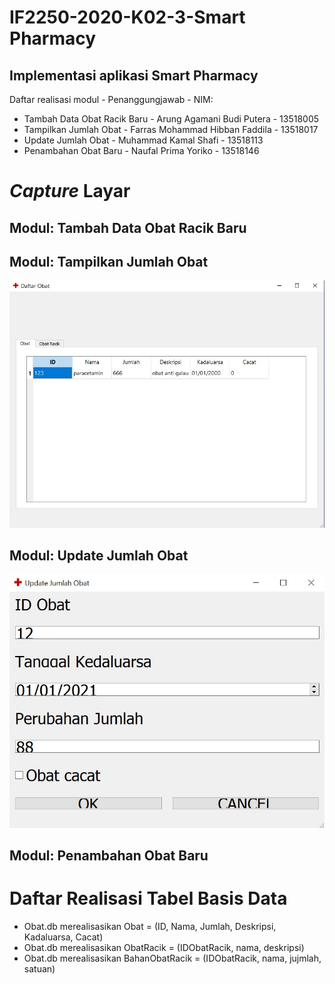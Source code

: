 # IF2250-2020-K02-3-Smart Pharmacy
## Implementasi aplikasi Smart Pharmacy

<p>Daftar realisasi modul - Penanggungjawab - NIM: </p>
<ul>
    <li>Tambah Data Obat Racik Baru - Arung Agamani Budi Putera - 13518005 </li>
    <li>Tampilkan Jumlah Obat - Farras Mohammad Hibban Faddila - 13518017 </li>
    <li>Update Jumlah Obat - Muhammad Kamal Shafi - 13518113 </li>
    <li>Penambahan Obat Baru - Naufal Prima Yoriko - 13518146 </li>
</ul>

# *Capture* Layar
## Modul: Tambah Data Obat Racik Baru

## Modul: Tampilkan Jumlah Obat
![](doc/ShowObatScreenCapture/mainwindow1.jpg)

## Modul: Update Jumlah Obat
![](doc/UpdateJumlahObatScreenCapt/mainwindow.jpg)

## Modul: Penambahan Obat Baru


# Daftar Realisasi Tabel Basis Data
<ul>
    <li>Obat.db merealisasikan 
    Obat = (ID, Nama, Jumlah, Deskripsi, Kadaluarsa, Cacat)</li>
    <li>Obat.db merealisasikan
    ObatRacik = (IDObatRacik, nama, deskripsi)</li>
    <li>Obat.db merealisasikan
    BahanObatRacik = (IDObatRacik, nama, jujmlah, satuan)</li>
</ul>
